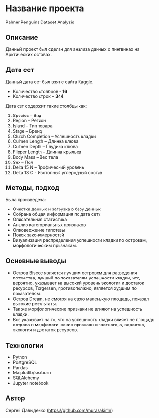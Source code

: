 # Название проекта

Palmer Penguins Dataset Analysis

## Описание 

Данный проект был сделан для анализа данных о пингвинах на Арктических остовах. 

## Дата сет

Данный дата сет был взят с сайта Kaggle.

* Количество столбцов – **16** 
* Количество строк – **344** 

Дата сет содержит такие столбцы как: 

1. Species – Вид      
2. Region – Регион 
3. Island – Тип товара 
4. Stage – Бренд
5. Clutch Completion – Успешность кладки
6. Culmen Length – Длинна клюва
7. Culmen Depth – Глудина клюва
8. Flipper Length – Длинна крыльев
9. Body Mass – Вес тела 
10. Sex – Пол 
11. Delta 15 N – Трофический уровень
12. Delta 13 C - Изотопный углеродный состав

## Методы, подход

Была произведена:
- Очистка данных и загрузка в базу данных
- Собрана общая информация по дата сету
- Описательная статистика
- Анализ категориальных признаков
- Опровержение гипотезы
- Поиск закономерностей
- Визуализация распределения успешности кладки по островам, морфологическим признакам.

## Основные выводы

* Остров Biscoe является лучшим островом для разведения потомства, лучший по показателям успешности кладки, что, вероятно, указывает на высокий уровень экологии и достаток ресурсов, Torgersen, противополжно, является худшим по показателям.
* Остров Dream, не смотря на свою маленькую площадь, показал высокие результаты.
* Так же морфологические признаки не влияют на успешность кладки. 
* Все указывает на то, что на успешность кладки влияет не площадь острова и морфологические признаки животного, а, вероятно, экология и достаток ресурсов. 


## Технологии
* Python
* PostgreSQL
* Pandas
* Matplotlib/seaborn
* SQLAlchemy
* Jupyter notebook


## Автор

Сергей Давыденко (https://github.com/murasakir1n)

